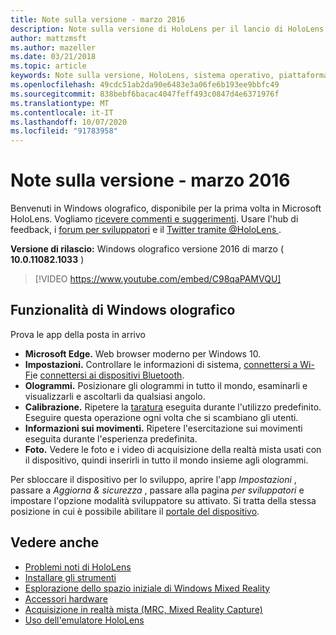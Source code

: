 ```yaml
---
title: Note sulla versione - marzo 2016
description: Note sulla versione di HoloLens per il lancio di HoloLens e Windows olografico.
author: mattzmsft
ms.author: mazeller
ms.date: 03/21/2018
ms.topic: article
keywords: Note sulla versione, HoloLens, sistema operativo, piattaforma, funzionalità, compilazione, avvio
ms.openlocfilehash: 49cdc51ab2da90e6483e3a06fe6b193ee9bbfc49
ms.sourcegitcommit: 838bebf6bacac4047feff493c0847d4e6371976f
ms.translationtype: MT
ms.contentlocale: it-IT
ms.lasthandoff: 10/07/2020
ms.locfileid: "91783958"
---
```

# <a name="release-notes---march-2016"></a>Note sulla versione - marzo 2016

Benvenuti in Windows olografico, disponibile per la prima volta in Microsoft HoloLens. Vogliamo [ricevere commenti e suggerimenti](https://docs.microsoft.com/windows/mixed-reality/give-us-feedback). Usare l'hub di feedback, i [forum per sviluppatori](https://forums.hololens.com) e il [Twitter tramite @HoloLens ](https://twitter.com/hololens).

**Versione di rilascio:** Windows olografico versione 2016 di marzo ( **10.0.11082.1033** )

>[!VIDEO https://www.youtube.com/embed/C98qaPAMVQU]

## <a name="whats-in-windows-holographic"></a>Funzionalità di Windows olografico

Prova le app della posta in arrivo
* **Microsoft Edge.** Web browser moderno per Windows 10.
* **Impostazioni.** Controllare le informazioni di sistema, [connettersi a Wi-Fi](https://docs.microsoft.com/windows/mixed-reality/connecting-to-wi-fi-on-hololens)e [connettersi ai dispositivi Bluetooth](https://docs.microsoft.com/windows/mixed-reality/discover/hardware-accessories).
* **Ologrammi.** Posizionare gli ologrammi in tutto il mondo, esaminarli e visualizzarli e ascoltarli da qualsiasi angolo.
* **Calibrazione.** Ripetere la [taratura](https://docs.microsoft.com/windows/mixed-reality/calibration) eseguita durante l'utilizzo predefinito. Eseguire questa operazione ogni volta che si scambiano gli utenti.
* **Informazioni sui movimenti.** Ripetere l'esercitazione sui movimenti eseguita durante l'esperienza predefinita.
* **Foto.** Vedere le foto e i video di acquisizione della realtà mista usati con il dispositivo, quindi inserirli in tutto il mondo insieme agli ologrammi.

Per sbloccare il dispositivo per lo sviluppo, aprire l'app *Impostazioni* , passare a *Aggiorna & sicurezza* , passare alla pagina *per sviluppatori* e impostare l'opzione modalità sviluppatore su attivato. Si tratta della stessa posizione in cui è possibile abilitare il [portale del dispositivo](https://docs.microsoft.com/windows/mixed-reality/develop/platform-capabilities-and-apis/using-the-windows-device-portal).

## <a name="see-also"></a>Vedere anche
* [Problemi noti di HoloLens](https://docs.microsoft.com/windows/mixed-reality/hololens-known-issues)
* [Installare gli strumenti](https://docs.microsoft.com/windows/mixed-reality/develop/install-the-tools)
* [Esplorazione dello spazio iniziale di Windows Mixed Reality](https://docs.microsoft.com/windows/mixed-reality/discover/navigating-the-windows-mixed-reality-home)
* [Accessori hardware](https://docs.microsoft.com/windows/mixed-reality/discover/hardware-accessories)
* [Acquisizione in realtà mista (MRC, Mixed Reality Capture)](https://docs.microsoft.com/windows/mixed-reality/mixed-reality-capture)
* [Uso dell'emulatore HoloLens](https://docs.microsoft.com/windows/mixed-reality/develop/platform-capabilities-and-apis/using-the-hololens-emulator)
